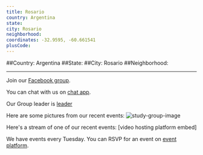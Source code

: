 ```yaml
---
title: Rosario
country: Argentina
state: 
city: Rosario
neighborhood: 
coordinates: -32.9595, -60.661541
plusCode:
---
```


##Country: Argentina
##State: 
##City: Rosario
##Neighborhood: 
*****
Join our [Facebook group](https://www.facebook.com/groups/free.code.camp.rosario).

You can chat with us on [chat app]().

Our Group leader is [leader]()

Here are some pictures from our recent events:
![study-group-image]()

Here's a stream of one of our recent events:
[video hosting platform embed]

We have events every Tuesday. You can RSVP for an event on [event platform]().
